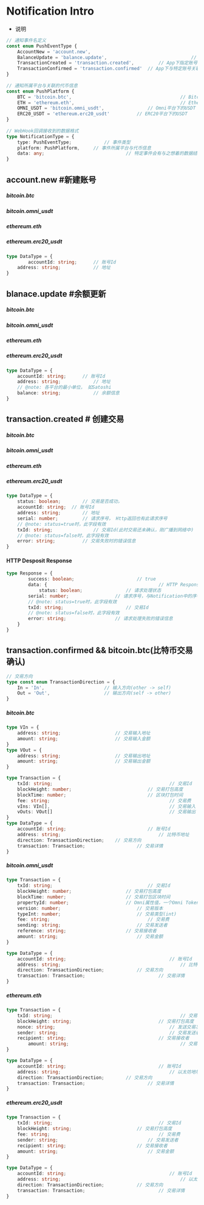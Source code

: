 # Notification Intro

* 说明

```typescript
// 通知事件名定义
const enum PushEventType {
  	AccountNew = 'account.new',											// App下有新的账号创建事件
  	BalanceUpdate = 'balance.update',								// App下指定账号的余额发生改变事件
  	TransactionCreated = 'transaction.created',			// App下指定账号发生了提币(转账)交易事件
  	TransactionConfirmed = 'transaction.confirmed'	// App下与特定账号关联的交易被打包到链上事件
}
  
// 通知所属平台与关联的代币信息
const enum PushPlatform {
  	BTC = 'bitcoin.btc',										// Bitcoin平台下的btc
  	ETH = 'ethereum.eth',										// Ethereum平台下的eth
  	OMNI_USDT = 'bitcoin.omni_usdt',				// Omni平台下的USDT
    ERC20_USDT = 'ethereum.erc20_usdt'			// ERC20平台下的USDT
}
 
// WebHook回调接收到的数据格式
type NotificationType = {
  	type: PushEventType;			// 事件类型
  	platform: PushPlatform,		// 事件所属平台与代币信息
  	data: any;								// 特定事件会有与之想着的数据结构说明，如下(DataType)
}
```

  

## account.new #新建账号

##### bitcoin.btc

##### bitcoin.omni_usdt

##### ethereum.eth

##### ethereum.erc20_usdt

```typescript
type DataType = {
		accountId: string;		// 账号Id
  	address: string;			// 地址
}
```



## blanace.update #余额更新

##### bitcoin.btc

##### bitcoin.omni_usdt

##### ethereum.eth

##### ethereum.erc20_usdt

```typescript
type DataType = {
  	accountId: string;		// 账号Id
  	address: string;			// 地址
  	// @note: 各平台的最小单位， 如Satoshi
  	balance: string;			// 余额信息
}
```



## transaction.created # 创建交易

##### bitcoin.btc

##### bitcoin.omni_usdt

##### ethereum.eth

##### ethereum.erc20_usdt

```typescript
type DataType = {
  	status: boolean;		// 交易是否成功，
  	accountId: string;	// 账号Id
  	address: string;		// 地址
  	serial: number;			// 请求序号， Http返回也有此请求序号
  	// @note: status=true时，此字段有效
  	txId: string;				// 交易Id(此时交易还未确认，刚广播到网络中)
  	// @note: status=false时，此字段有效
  	error: string;			// 交易失败时的错误信息
}
```



#### HTTP Desposit Response

```typescript
type Response = {
		success: boolean;						// true
		data: {											// HTTP Response数据
    		status: boolean;				// 请求处理状态
      	serial: number;					// 请求序号，与Notification中的序号对应
      	// @note: status=true时，此字段有效
      	txId: string;						// 交易Id
      	// @note: status=false时，此字段有效
      	error: string;					// 请求处理失败的错误信息
  	}
}
```



## transaction.confirmed && bitcoin.btc(比特币交易确认)

```typescript
// 交易方向
type const enum TransactionDirection = {
  	In = 'In',						// 输入方向(other -> self)
  	Out = 'Out',					// 输出方向(self -> other)
}
```



##### bitcoin.btc

```typescript
type VIn = {
  	address: string;					// 交易输入地址
  	amount: string;						// 交易输入金额
}
type VOut = {
  	address: string;					// 交易输出地址
  	amount: string;						// 交易输出金额
}

type Transaction = {
  	txId: string;											// 交易Id
  	blockHeight: number;							// 交易打包高度
  	blockTime: number;								// 区块打包时间
  	fee: string; 											// 交易费
  	vIns: VIn[],											// 交易输入
  	vOuts: VOut[]											// 交易输出
}
type DataType = {
  	accountId: string;								// 账号Id		
  	address: string;									// 比特币地址
  	direction: TransactionDirection;	// 交易方向
  	transaction: Transaction;					// 交易详情
}
```



##### bitcoin.omni_usdt

```typescript
type Transaction = {
  	txId: string;									// 交易Id
  	blockHeight: number;					// 交易打包高度
  	blockTime: number;						// 交易打包区块时间
  	propertyId: number;						// Omni属性值，一个Omni Token对应一个id
  	version: number;							// 交易版本
  	typeInt: number;							// 交易类型(int)
  	fee: string;									// 交易费
  	sending: string;							// 交易发送者
  	reference: string;						// 交易接收者
  	amount: string;								// 交易金额
}

type DataType = {
  	accountId: string;										// 账号Id
  	address: string;											// 比特币地址
  	direction: TransactionDirection;			// 交易方向
  	transaction: Transaction;							// 交易详情
}
```



##### ethereum.eth

```typescript
type Transaction = {
  	txId: string;												// 交易Id
  	blockHeight: string;								// 交易打包高度
  	nonce: string;											// 发送交易次数
  	sender: string;											// 交易发送者
  	recipient: string;									// 交易接收者
		amount: string;											// 交易金额
}

type DataType = {
  	accountId: string;									// 账号Id
  	address: string;										// 以太坊地址
  	direction: TransactionDirection; 		// 交易方向
  	transaction: Transaction;						// 交易详情
}
```



##### ethereum.erc20_usdt

```typescript
type Transaction = {
  	txId: string;										// 交易Id
  	blockHeight: string;						// 交易打包高度
  	fee: string;										// 交易费
  	sender: string;									// 交易发送者
  	recipient: string;							// 交易接收者
  	amount: string;									// 交易金额
}

type DataType = {
  	accountId: string;										// 账号Id
  	address: string;											// 以太坊地址
  	direction: TransactionDirection; 			// 交易方向
  	transaction: Transaction;							// 交易详情
}
```

